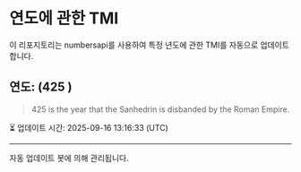 
# 연도에 관한 TMI

이 리포지토리는 numbersapi를 사용하여 특정 년도에 관한 TMI를 자동으로 업데이트합니다.

## 연도: (425 )
> 425 is the year that the Sanhedrin is disbanded by the Roman Empire.

⏳ 업데이트 시간: 2025-09-16 13:16:33 (UTC)

---
자동 업데이트 봇에 의해 관리됩니다.
